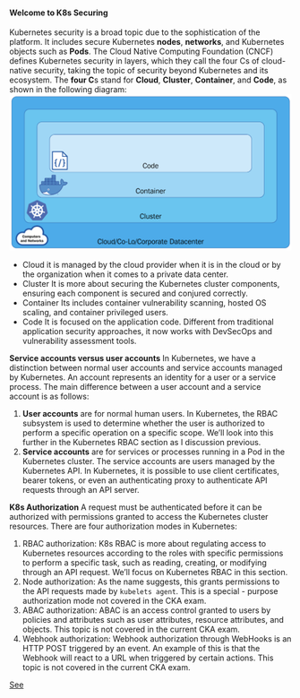 #### Welcome to K8s Securing
Kubernetes security is a broad topic due to the sophistication of the platform. It includes secure Kubernetes **nodes**, **networks**, and Kubernetes objects such as **Pods**. The Cloud Native Computing Foundation (CNCF) defines Kubernetes security in layers, which they call the four Cs of cloud-native security, taking the topic of security beyond Kubernetes and its ecosystem. The **four C**s stand for **Cloud**, **Cluster**, **Container**, and **Code**, as shown in the following diagram:
![K8s Security Layer](/img/security/security-layer.png)
- Cloud
  it is managed by the cloud provider when it is in the cloud or by the organization when it comes to a private data center.
- Cluster
  It is more about securing the Kubernetes cluster components, ensuring each component is secured and conjured correctly. 
- Container
  Its includes container vulnerability scanning, hosted OS scaling, and container privileged users.
- Code
  It is focused on the application code. Different from traditional application security approaches, it now works with DevSecOps and vulnerability assessment tools. 

**Service accounts versus user accounts**
In Kubernetes, we have a distinction between normal user accounts and service accounts managed by Kubernetes. An account represents an identity for a user or a service process. The main difference between a user account and a service account is as follows:

1. **User accounts** are for normal human users. In Kubernetes, the RBAC subsystem is used to determine whether the user is authorized to perform a specific operation on a specific scope. We’ll look into this further in the Kubernetes RBAC section as I discussion previous.
2. **Service accounts** are for services or processes running in a Pod in the Kubernetes cluster. The service accounts are users managed by the Kubernetes API. In Kubernetes, it is possible to use client certificates, bearer tokens, or even an authenticating proxy to authenticate API requests through an API server.

**K8s Authorization**
A request must be authenticated before it can be authorized with permissions granted to access the Kubernetes cluster resources. There are four authorization modes in Kubernetes:
1. RBAC authorization:
   K8s RBAC is more about regulating access to Kubernetes resources according to the roles with specific permissions to perform a specific task, such as reading, creating, or modifying through an API request. We’ll focus on Kubernetes RBAC in this section.
2. Node authorization: 
   As the name suggests, this grants permissions to the API requests made by `kubelets agent`. This is a special - purpose authorization mode not covered in the CKA exam. 
3. ABAC authorization:
   ABAC is an access control granted to users by policies and attributes such as user attributes, resource attributes, and objects. This topic is not covered in the current CKA exam.
4. Webhook authorization: 
   Webhook authorization through WebHooks is an HTTP POST triggered by an event. An example of this is that the Webhook will react to a URL when triggered by certain actions. This topic is not covered in the current CKA exam.

[See](https://github.com/jakir-ruet/docker-kubernetes-learning/tree/master/02-kubernetes/03-object-management/01-rbac)